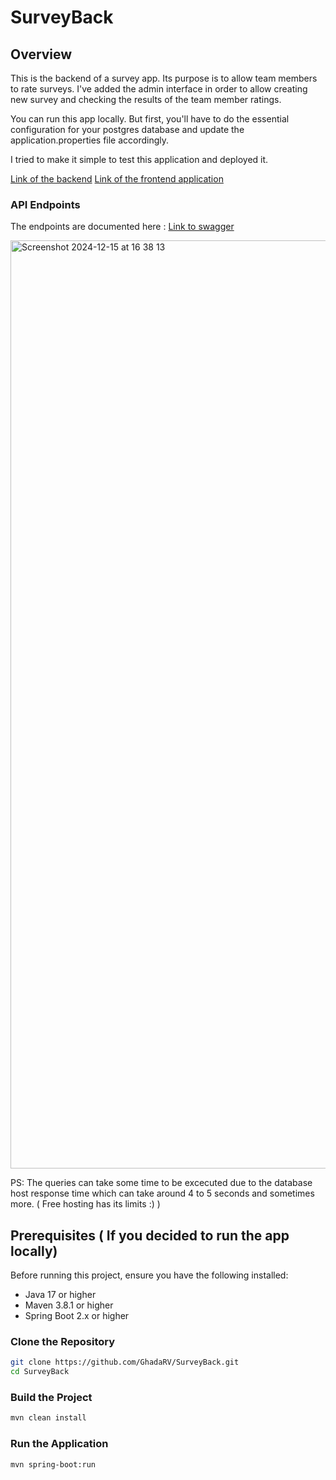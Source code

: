 # SurveyBack

## Overview
This is the backend of a survey app. Its purpose is to allow team members to rate surveys. 
I've added the admin interface in order to allow creating new survey and checking the results of the team member ratings. 

You can run this app locally. But first, you'll have to do the essential configuration for your postgres database and update the application.properties file accordingly. 

I tried to make it simple to test this application and deployed it. 

[Link of the backend](https://surveyback-vb8s.onrender.com)
[Link of the frontend application](https://survey-neon.vercel.app/)

### API Endpoints
The endpoints are documented here : 
[Link to swagger](https://surveyback-vb8s.onrender.com/swagger-ui/index.html#/)

<img width="1485" alt="Screenshot 2024-12-15 at 16 38 13" src="https://github.com/user-attachments/assets/f99edfdd-0376-4408-821b-bec09d22947b" />

PS: The queries can take some time to be excecuted due to the database host response time which can take around 4 to 5 seconds and sometimes more. ( Free hosting has its limits :) )


## Prerequisites ( If you decided to run the app locally)

Before running this project, ensure you have the following installed:

- Java 17 or higher
- Maven 3.8.1 or higher
- Spring Boot 2.x or higher

### Clone the Repository

```bash
git clone https://github.com/GhadaRV/SurveyBack.git
cd SurveyBack
```

### Build the Project

```bash
mvn clean install
```
### Run the Application

```bash
mvn spring-boot:run
```




